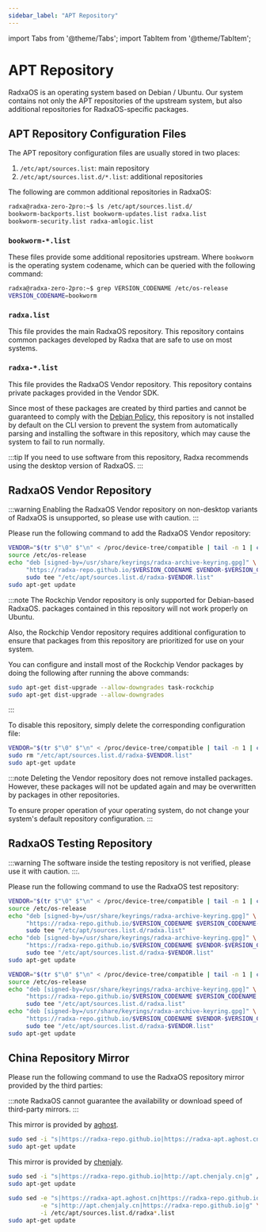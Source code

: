 ```yaml
---
sidebar_label: "APT Repository"
---
```


import Tabs from '@theme/Tabs';
import TabItem from '@theme/TabItem';

# APT Repository

RadxaOS is an operating system based on Debian / Ubuntu. Our system contains not only the APT repositories of the upstream system, but also additional repositories for RadxaOS-specific packages.

## APT Repository Configuration Files

The APT repository configuration files are usually stored in two places:

1. `/etc/apt/sources.list`: main repository
2. `/etc/apt/sources.list.d/*.list`: additional repositories

The following are common additional repositories in RadxaOS:

```bash
radxa@radxa-zero-2pro:~$ ls /etc/apt/sources.list.d/
bookworm-backports.list bookworm-updates.list radxa.list
bookworm-security.list radxa-amlogic.list
```

### `bookworm-*.list`

These files provide some additional repositories upstream. Where `bookworm` is the operating system codename, which can be queried with the following command:

```bash
radxa@radxa-zero-2pro:~$ grep VERSION_CODENAME /etc/os-release
VERSION_CODENAME=bookworm
```

### `radxa.list`

This file provides the main RadxaOS repository. This repository contains common packages developed by Radxa that are safe to use on most systems.

### `radxa-*.list`

This file provides the RadxaOS Vendor repository. This repository contains private packages provided in the Vendor SDK.

Since most of these packages are created by third parties and cannot be guaranteed to comply with the [Debian Policy](https://www.debian.org/doc/debian-policy/), this repository is not installed by default on the CLI version to prevent the system from automatically parsing and installing the software in this repository, which may cause the system to fail to run normally.

:::tip
If you need to use software from this repository, Radxa recommends using the desktop version of RadxaOS.
:::

## RadxaOS Vendor Repository

<Tabs queryString="vendor-repo">
  <TabItem value="enable" label="Enable">

:::warning
Enabling the RadxaOS Vendor repository on non-desktop variants of RadxaOS is unsupported, so please use with caution.
:::

Please run the following command to add the RadxaOS Vendor repository:

```bash
VENDOR="$(tr $"\0" $"\n" < /proc/device-tree/compatible | tail -n 1 | cut -d "," -f 1)"
source /etc/os-release
echo "deb [signed-by=/usr/share/keyrings/radxa-archive-keyring.gpg]" \
     "https://radxa-repo.github.io/$VERSION_CODENAME $VENDOR-$VERSION_CODENAME main" | \
     sudo tee "/etc/apt/sources.list.d/radxa-$VENDOR.list"
sudo apt-get update
```

:::note
The Rockchip Vendor repository is only supported for Debian-based RadxaOS. packages contained in this repository will not work properly on Ubuntu.

Also, the Rockchip Vendor repository requires additional configuration to ensure that packages from this repository are prioritized for use on your system.

You can configure and install most of the Rockchip Vendor packages by doing the following after running the above commands:

```bash
sudo apt-get dist-upgrade --allow-downgrades task-rockchip
sudo apt-get dist-upgrade --allow-downgrades
```

:::

  </TabItem>
  <TabItem value="disable" label="Disable">

To disable this repository, simply delete the corresponding configuration file:

```bash
VENDOR="$(tr $"\0" $"\n" < /proc/device-tree/compatible | tail -n 1 | cut -d "," -f 1)"
sudo rm "/etc/apt/sources.list.d/radxa-$VENDOR.list"
sudo apt-get update
```

:::note
Deleting the Vendor repository does not remove installed packages. However, these packages will not be updated again and may be overwritten by packages in other repositories.

To ensure proper operation of your operating system, do not change your system's default repository configuration.
:::

  </TabItem>
</Tabs>

## RadxaOS Testing Repository

<Tabs queryString="test-repo">
  <TabItem value="enable" label="Enable">

:::warning
The software inside the testing repository is not verified, please use it with caution.
:::.

Please run the following command to use the RadxaOS test repository:

```bash
VENDOR="$(tr $"\0" $"\n" < /proc/device-tree/compatible | tail -n 1 | cut -d "," -f 1)"
source /etc/os-release
echo "deb [signed-by=/usr/share/keyrings/radxa-archive-keyring.gpg]" \
     "https://radxa-repo.github.io/$VERSION_CODENAME $VERSION_CODENAME-test main" | \
     sudo tee "/etc/apt/sources.list.d/radxa.list"
echo "deb [signed-by=/usr/share/keyrings/radxa-archive-keyring.gpg]" \
     "https://radxa-repo.github.io/$VERSION_CODENAME $VENDOR-$VERSION_CODENAME-test main" | \
     sudo tee "/etc/apt/sources.list.d/radxa-$VENDOR.list"
sudo apt-get update
```

  </TabItem>
  <TabItem value="disable" label="Disable">

```bash
VENDOR="$(tr $"\0" $"\n" < /proc/device-tree/compatible | tail -n 1 | cut -d "," -f 1)"
source /etc/os-release
echo "deb [signed-by=/usr/share/keyrings/radxa-archive-keyring.gpg]" \
     "https://radxa-repo.github.io/$VERSION_CODENAME $VERSION_CODENAME main" | \
     sudo tee "/etc/apt/sources.list.d/radxa.list"
echo "deb [signed-by=/usr/share/keyrings/radxa-archive-keyring.gpg]" \
     "https://radxa-repo.github.io/$VERSION_CODENAME $VENDOR-$VERSION_CODENAME main" | \
     sudo tee "/etc/apt/sources.list.d/radxa-$VENDOR.list"
sudo apt-get update
```

  </TabItem>
</Tabs>

## China Repository Mirror

Please run the following command to use the RadxaOS repository mirror provided by the third parties:

:::note
RadxaOS cannot guarantee the availability or download speed of third-party mirrors.
:::

<Tabs queryString="mirror">
  <TabItem value="aghost">

This mirror is provided by [aghost](mailto:ggg17226@gmail.com).

```bash
sudo sed -i "s|https://radxa-repo.github.io|https://radxa-apt.aghost.cn|g" /etc/apt/sources.list.d/radxa*.list
sudo apt-get update
```

  </TabItem>
  <TabItem value="chenjaly">

This mirror is provided by [chenjaly](mailto:2540735020@qq.com).

```bash
sudo sed -i "s|https://radxa-repo.github.io|http://apt.chenjaly.cn|g" /etc/apt/sources.list.d/radxa*.list
sudo apt-get update
```

  </TabItem>
  <TabItem value="default" label="Restore Defaults">

```bash
sudo sed -e "s|https://radxa-apt.aghost.cn|https://radxa-repo.github.io|g" \
         -e "s|http://apt.chenjaly.cn|https://radxa-repo.github.io|g" \
         -i /etc/apt/sources.list.d/radxa*.list
sudo apt-get update
```

  </TabItem>
</Tabs>
